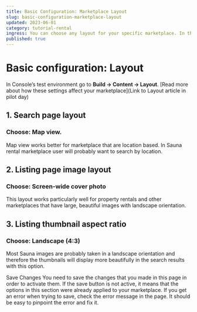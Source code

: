```yaml
---
title: Basic Configuration: Marketplace Layout
slug: basic-configuration-marketplace-layout
updated: 2023-06-01
category: tutorial-rental
ingress: You can choose any layout for your specific marketplace. In this tutorial we will set the Layout options that work the best for a Sauna rental marketplace. 
published: true
---
```


# Basic configuration: Layout

In Console’s test environment go to **Build → Content → Layout**. [Read more about how these settings affect your marketplace](Link to Layout article in pilot day)

## 1. Search page layout

### Choose: Map view.

Map view works better for marketplace that are location based. In Sauna rental marketplace user will probably want to search by location. 
## 2. Listing page image layout

### Choose: Screen-wide cover photo

This layout works particularly well for property rentals and other marketplaces that have large, beautiful images with landscape orientation.

## 3. Listing thumbnail aspect ratio

### Choose: Landscape (4:3)

Most Sauna images are probably taken in a landscape orientation and therefore the thumbnails will display more beautifully in the search results with this option. 

Save Changes
You need to save the changes that you made in this page in order to activate them. If the save button is not active, it means that the options in this section were already applied to your marketplace. If you get an error when trying to save, check the error message in the page. It should be easy to pinpoint the error and fix it.
